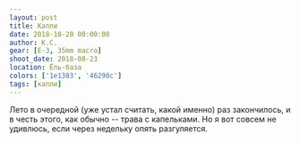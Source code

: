```yaml
---
layout: post
title: Капли
date: 2018-10-20 00:00:00
author: К.С.
gear: [E-3, 35mm macro]
shoot_date: 2018-08-23
location: Ёль-база
colors: ['1e1303', '46290c']
tags: [капли]
---
```

Лето в очередной (уже устал считать, какой именно) раз закончилось, и в честь этого, как обычно -- трава с капельками. Но я вот совсем не удивлюсь, если через недельку опять разгуляется.
